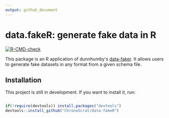 ```yaml
---
output: github_document
---
```


<!-- README.md is generated from README.Rmd. Please edit that file -->



# data.fakeR: generate fake data in R

<!-- badges: start -->
[![R-CMD-check](https://github.com/ChronoScrat/data-fakeR/workflows/R-CMD-check/badge.svg)](https://github.com/ChronoScrat/data-fakeR/actions)
<!-- badges: end -->

This package is an R application of dunnhumby's [data-faker](https://github.com/dunnhumby/data-faker). It allows users to generate fake datasets in any format from a given schema file.

## Installation

This project is still in development. If you want to install it, run:


```r

if(!require(devtools)) install.packages("devtools")
devtools::install_github("ChronoScrat/data-fakeR")

```


